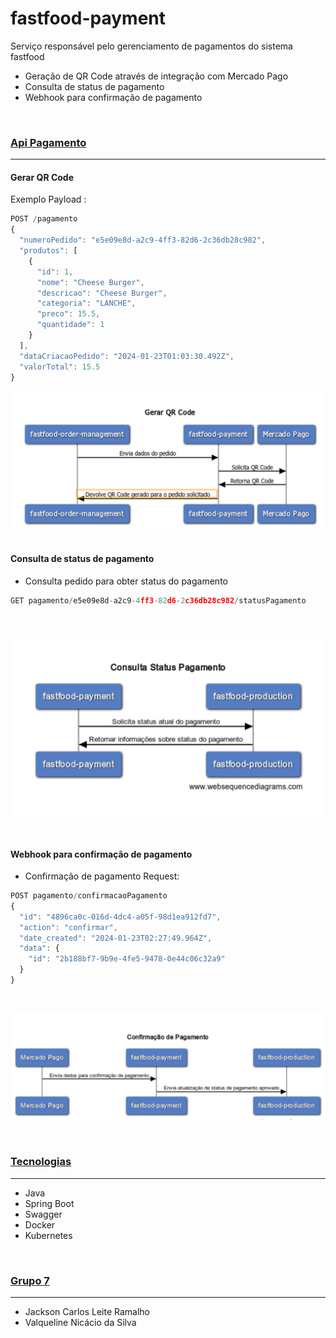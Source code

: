 # fastfood-payment

Serviço responsável pelo gerenciamento de pagamentos do sistema fastfood


- Geração de QR Code através de integração com Mercado Pago
- Consulta de status de pagamento
- Webhook para confirmação de pagamento


<br>


### [Api Pagamento](#Api_Pagamento)

***

#### **Gerar QR Code**

Exemplo Payload :
```javascript
POST /pagamento
{
  "numeroPedido": "e5e09e8d-a2c9-4ff3-82d6-2c36db28c982",
  "produtos": [
    {
      "id": 1,
      "nome": "Cheese Burger",
      "descricao": "Cheese Burger",
      "categoria": "LANCHE",
      "preco": 15.5,
      "quantidade": 1
    }
  ],
  "dataCriacaoPedido": "2024-01-23T01:03:30.492Z",
  "valorTotal": 15.5
}
```


![Fluxo gerar qr code](imagens/fluxo-gerar-qr-code.png)
<br>
<br>
#### **Consulta de status de pagamento**
- Consulta pedido para obter status do pagamento
 
```javascript
GET pagamento/e5e09e8d-a2c9-4ff3-82d6-2c36db28c982/statusPagamento
```
<br>

![Fluxo consulta_status_pagamento](imagens/fluxo-consulta-status-pagamento.png)

<br>

#### **Webhook para confirmação de pagamento**
- Confirmação de pagamento
  Request:
```javascript
POST pagamento/confirmacaoPagamento
{
  "id": "4896ca0c-016d-4dc4-a05f-98d1ea912fd7",
  "action": "confirmar",
  "date_created": "2024-01-23T02:27:49.964Z",
  "data": {
    "id": "2b188bf7-9b9e-4fe5-9478-0e44c06c32a9"
  }
}
```
<br>

![Fluxo confirmacao_de_pagamento](imagens/fluxo-confirmacao-de-pagamento.png)

<br>

### [Tecnologias](#Tecnologias)
***
* Java
* Spring Boot
* Swagger
* Docker
* Kubernetes

<br>

### [Grupo 7](#grupo-7)
***
* Jackson Carlos Leite Ramalho
* Valqueline Nicácio da Silva
